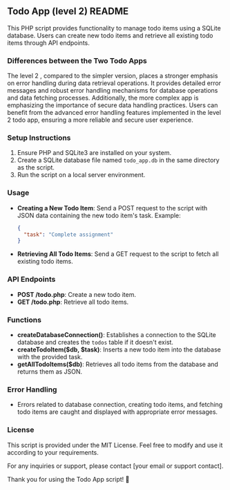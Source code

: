 ## Todo App (level 2) README

This PHP script provides functionality to manage todo items using a SQLite database. Users can create new todo items and retrieve all existing todo items through API endpoints.

### Differences between the Two Todo Apps

The level 2 , compared to the simpler version, places a stronger emphasis on error handling during data retrieval operations. It provides detailed error messages and robust error handling mechanisms for database operations and data fetching processes. Additionally, the more complex app is  emphasizing the importance of secure data handling practices. Users can benefit from the advanced error handling features implemented in the level 2 todo app, ensuring a more reliable and secure user experience.

### Setup Instructions
1. Ensure PHP and SQLite3 are installed on your system.
2. Create a SQLite database file named `todo_app.db` in the same directory as the script.
3. Run the script on a local server environment.

### Usage
- **Creating a New Todo Item**: Send a POST request to the script with JSON data containing the new todo item's task. Example:
  ```json
  {
    "task": "Complete assignment"
  }
  ```
- **Retrieving All Todo Items**: Send a GET request to the script to fetch all existing todo items.

### API Endpoints
- **POST /todo.php**: Create a new todo item.
- **GET /todo.php**: Retrieve all todo items.

### Functions
- **createDatabaseConnection()**: Establishes a connection to the SQLite database and creates the `todos` table if it doesn't exist.
- **createTodoItem($db, $task)**: Inserts a new todo item into the database with the provided task.
- **getAllTodoItems($db)**: Retrieves all todo items from the database and returns them as JSON.

### Error Handling
- Errors related to database connection, creating todo items, and fetching todo items are caught and displayed with appropriate error messages.

### License
This script is provided under the MIT License. Feel free to modify and use it according to your requirements.

For any inquiries or support, please contact [your email or support contact].

Thank you for using the Todo App script! 🚀